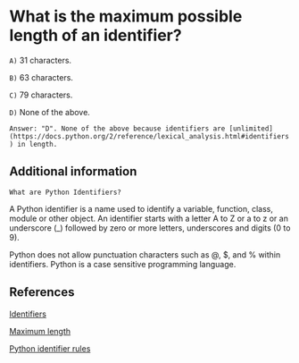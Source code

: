 # What is the maximum possible length of an identifier?

`A)` 31 characters.

`B)` 63 characters.

`C)` 79 characters.

`D)` None of the above.

`Answer: "D". None of the above because identifiers are [unlimited](https://docs.python.org/2/reference/lexical_analysis.html#identifiers) in length.`

## Additional information

`What are Python Identifiers?`

A Python identifier is a name used to identify a variable, function, class, module or other object. An identifier starts with a letter A to Z or a to z or an underscore (_) followed by zero or more letters, underscores and digits (0 to 9).

Python does not allow punctuation characters such as @, $, and % within identifiers. Python is a case sensitive programming language.

## References

[Identifiers](https://www.tutorialspoint.com/what-are-python-identifiers)

[Maximum length](https://stackoverflow.com/questions/16920835/what-is-the-maximum-length-for-an-attribute-name-in-python)

[Python identifier rules](https://www.askpython.com/python/python-identifiers-rules-best-practices)
